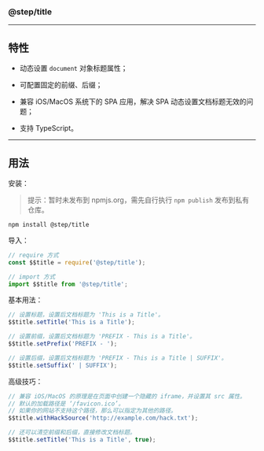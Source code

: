 ### @step/title

---

## 特性

* 动态设置 `document` 对象标题属性；

* 可配置固定的前缀、后缀；

* 兼容 iOS/MacOS 系统下的 SPA 应用，解决 SPA 动态设置文档标题无效的问题；

* 支持 TypeScript。

---

## 用法

安装：

> 提示：暂时未发布到 npmjs.org，需先自行执行 `npm publish` 发布到私有仓库。

``` shell
npm install @step/title
```

导入：

``` javascript
// require 方式
const $$title = require('@step/title');

// import 方式
import $$title from '@step/title';
```

基本用法：

``` javascript
// 设置标题，设置后文档标题为 'This is a Title'。
$$title.setTitle('This is a Title');

// 设置前缀，设置后文档标题为 'PREFIX - This is a Title'。
$$title.setPrefix('PREFIX - ');

// 设置后缀，设置后文档标题为 'PREFIX - This is a Title | SUFFIX'。
$$title.setSuffix(' | SUFFIX');
```

高级技巧：

``` javascript
// 兼容 iOS/MacOS 的原理是在页面中创建一个隐藏的 iframe，并设置其 src 属性。
// 默认的加载路径是 ‘/favicon.ico’。
// 如果你的网站不支持这个路径，那么可以指定为其他的路径。
$$title.withHackSource('http://example.com/hack.txt');

// 还可以清空前缀和后缀，直接修改文档标题。
$$title.setTitle('This is a Title', true);
```